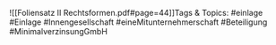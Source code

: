 
![[Foliensatz II Rechtsformen.pdf#page=44]]Tags & Topics:
   #einlage
   #Einlage
   #Innengesellschaft
   #eineMitunternehmerschaft
   #Beteiligung
   #MinimalverzinsungGmbH